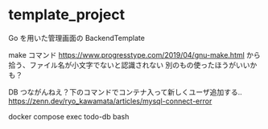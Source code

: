 # template_project

Go を用いた管理画面の BackendTemplate

make コマンド
https://www.progresstype.com/2019/04/gnu-make.html
から拾う、ファイル名が小文字でないと認識されない
別のもの使ったほうがいいかも？

DB つながんねえ？下のコマンドでコンテナ入って新しくユーザ追加する..
https://zenn.dev/ryo_kawamata/articles/mysql-connect-error

docker compose exec todo-db bash
